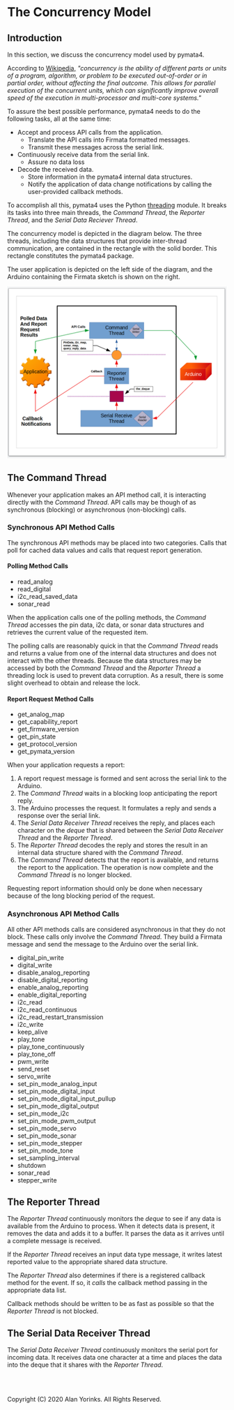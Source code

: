 # The Concurrency Model

## Introduction
In this section, we discuss the concurrency model used by pymata4.

According to [Wikipedia,](https://en.wikipedia.org/wiki/Concurrency_(computer_science)) 
*"concurrency is the ability of different parts or units of a program, algorithm, or 
problem to be executed out-of-order or in partial order, without affecting the final outcome. 
This allows for parallel execution of the concurrent units, which can significantly 
improve overall speed of the execution in multi-processor and multi-core systems."*

To assure the best possible performance, pymata4 needs to do the following tasks, all at the same time:

* Accept and process API calls from the application.
    * Translate the API calls into Firmata formatted messages.
    * Transmit these messages across the serial link.
* Continuously receive data from the serial link.
    * Assure no data loss
* Decode the received data.
    * Store information in the pymata4 internal data structures.
    * Notify the application of data change notifications by calling the user-provided callback methods.

To accomplish all this, pymata4 uses the Python [threading](https://docs.python.org/3.8/library/threading.html) 
module. It breaks its tasks into three
main threads, the *Command Thread*, the *Reporter Thread*, and the *Serial Data Reciever Thread*. 

The concurrency model is depicted in the diagram below. The three threads, including the data structures that 
provide inter-thread communication, are contained in the rectangle with the solid border.
This rectangle constitutes the pymata4 package.

The user application is depicted on the left side of the diagram, and the Arduino containing the
Firmata sketch is shown on the right.

![](./images/threading.png)

## The Command Thread

Whenever your application makes an API method call, it is interacting directly
with the *Command Thread*. API calls may be though of as synchronous (blocking) or 
asynchronous (non-blocking) calls.

### Synchronous API Method Calls
The synchronous API methods may be placed into two categories. Calls that poll
for cached data values and calls that request report generation.

#### Polling Method Calls
* read_analog
* read_digital
* i2c_read_saved_data
* sonar_read

When the application calls one of the polling methods, the *Command Thread* accesses
the pin data, i2c data, or sonar data structures and retrieves the current value of the 
requested item.

The polling calls are reasonably quick in that the *Command Thread* reads and returns
a value from one of the internal data structures and does not interact with the other
threads. Because the data structures may be accessed by both the *Command Thread* and the 
*Reporter Thread* a threading lock is used to prevent data corruption. As a result, there 
is some slight overhead to obtain and release the lock.


#### Report Request Method Calls
* get_analog_map
* get_capability_report
* get_firmware_version
* get_pin_state
* get_protocol_version
* get_pymata_version

When your application requests a report:

1. A report request message is formed and sent across the serial link to the Arduino.
2. The *Command Thread* waits in a blocking loop anticipating the report reply.
3. The Arduino processes the request. It formulates a reply and sends a response over the
serial link.
4. The *Serial Data Receiver Thread* receives the reply, and places each character on the *deque* that
is shared between the *Serial Data Receiver Thread* and the *Reporter Thread*. 
5. The *Reporter Thread* decodes the reply and stores the result in an internal data structure 
shared with the *Command Thread*.
6. The *Command Thread* detects that the report is available, and returns the report to the application.
The operation is now complete and  the *Command Thread* is no longer blocked.

Requesting report information should only be done when necessary because
of the long blocking period of the request.

### Asynchronous API Method Calls
All other API methods calls are considered asynchronous in that they do not block.
These calls only involve the *Command Thread*. They build a Firmata message and send the
message to the Arduino over the serial link.

* digital_pin_write
* digital_write
* disable_analog_reporting
* disable_digital_reporting
* enable_analog_reporting
* enable_digital_reporting
* i2c_read
* i2c_read_continuous
* i2c_read_restart_transmission
* i2c_write
* keep_alive
* play_tone
* play_tone_continuously
* play_tone_off
* pwm_write
* send_reset
* servo_write
* set_pin_mode_analog_input
* set_pin_mode_digital_input
* set_pin_mode_digital_input_pullup
* set_pin_mode_digital_output
* set_pin_mode_i2c
* set_pin_mode_pwm_output
* set_pin_mode_servo
* set_pin_mode_sonar
* set_pin_mode_stepper
* set_pin_mode_tone
* set_sampling_interval
* shutdown
* sonar_read
* stepper_write


## The Reporter Thread

The *Reporter Thread* continuously monitors the *deque* to see if any data is 
available from the Arduino to process. When it detects data is present, it removes
the data and adds it to a buffer. It parses the data as it arrives until a complete
message is received.  

If the *Reporter Thread* receives an input data type message, it writes 
latest reported value to the appropriate shared data structure. 

The *Reporter Thread* also determines if there is a registered callback method for the event. If so,
it *calls* the callback method passing in the appropriate data list.

Callback methods should be written to be as fast as possible so that the *Reporter Thread* is not
blocked.

## The Serial Data Receiver Thread
The *Serial Data Receiver Thread* continuously monitors the serial port for incoming data.
It receives data one character at a time and places the data into the deque that it shares with
the *Reporter Thread*. 

<br>
<br>

Copyright (C) 2020 Alan Yorinks. All Rights Reserved.
